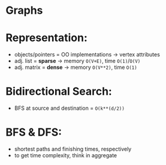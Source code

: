 # Graphs

# Representation:
* objects/pointers = OO implementations -> vertex attributes
* adj. list = **sparse** -> memory `O(V+E)`, time `O(1)`/`O(V)`
* adj. matrix = **dense** -> memory `O(V**2)`, time `O(1)`

# Bidirectional Search:
* BFS at source and destination = `O(k**(d/2))`

# BFS & DFS:
* shortest paths and finishing times, respectively
* to get time complexity, think in aggregate
